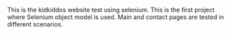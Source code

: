 This is the kidkiddos website test using selenium.
This is the first project where Selenium object model is used.
Main and contact pages are tested in different scenarios.
